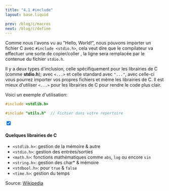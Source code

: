 ```yaml
---
title: "4.1 #include"
layout: base.liquid

prev: /blog/c/macros
next: /blog/c/define
---
```


Comme nous l'avons vu au "Hello, World!", nous pouvons importer un fichier C avec `#include <stdio.h>`, cela veut dire que le compilateur va effectuer une sorte de copier/coller <!-- copi/coli -->, la ligne sera remplacée par le contenue du fichier `stdio.h`.

Il y a deux types d'inclusion, celle spécifiquement pour les librairies de C (comme **stdio.h**); avec `<...>` et celle standard avec `"..."`, avec celle-ci vous pourrez importer vos propres fichiers et même les librairies de C. Il est mieux d'utiliser `<...>` pour les librairies de C pour rendre le code plus clair.

Voici un exemple d'utilisation:
```c
#include <stdlib.h>

#include "utils.h"  // Fichier dans votre repertoire
```

<section class="accordion" optional>
    <input type="checkbox" checked>
    <h4>Quelques librairies de C<i></i></h4>
<article>

- `<stdlib.h>`: gestion de la mémoire & autre
- `<stdio.h>`: gestion des entrées/sorties
- `<math.h>`: fonctions mathématiques comme `abs`, `log` ou encore `sin`
- `<string.h>`: gestion des char* & mémoire
- `<stdbool.h>`: pour `true` & `false`
- `<time.h>`: gestion du temps
</article>
</section>

Source: [Wikipedia](https://fr.wikipedia.org/wiki/Pr%C3%A9processeur_C)
